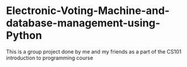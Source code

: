 # Electronic-Voting-Machine-and-database-management-using-Python
This is a group project done by me and my friends as a part of the CS101 introduction to programming course
